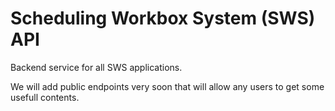 # Scheduling Workbox System (SWS) API

Backend service for all SWS applications.

We will add public endpoints very soon that will allow any users to get some usefull contents.

